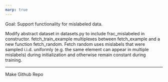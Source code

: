 ```yaml
---
marp: true
---
```


Goal: Support functionality for mislabeled data.

Modify abstract dataset in datasets.py to include frac_mislabeled in constructor. fetch_train_example multiplexes between fetch_example and a new function fetch_random. Fetch random uses mislabels that were sampled i.i.d. uniformly (e.g. the same element can appear in multiple mislabels) during initialization and otherwise remain constant during training.

---

Make Github Repo